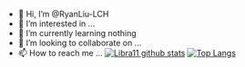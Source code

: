 - 👋 Hi, I’m @RyanLiu-LCH
- 👀 I’m interested in ...
- 🌱 I’m currently learning nothing
- 💞️ I’m looking to collaborate on ...
- 📫 How to reach me ...
[![Libra11 github stats](https://github-readme-stats.vercel.app/api?username=RyanLiu-LCH&count_private=true&show_icons=true&theme=radical)](https://github.com/RyanLiu-LCH)
[![Top Langs](https://github-readme-stats.vercel.app/api/top-langs/?username=RyanLiu-LCH&theme=radical)](https://github.com/RyanLiu-LCH)

<!---
RyanLiu-LCH/RyanLiu-LCH is a ✨ special ✨ repository because its `README.md` (this file) appears on your GitHub profile.
You can click the Preview link to take a look at your changes.
--->
